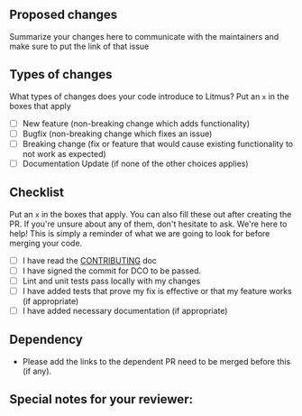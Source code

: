 <!--  Thanks for sending a pull request!  -->

## Proposed changes

Summarize your changes here to communicate with the maintainers and make sure to put the link of that issue

## Types of changes

What types of changes does your code introduce to Litmus? Put an `x` in the boxes that apply
- [ ] New feature (non-breaking change which adds functionality)
- [ ] Bugfix (non-breaking change which fixes an issue)
- [ ] Breaking change (fix or feature that would cause existing functionality to not work as expected)
- [ ] Documentation Update (if none of the other choices applies)

## Checklist

Put an `x` in the boxes that apply. You can also fill these out after creating the PR. If you're unsure about any of them, don't hesitate to ask. We're here to help! This is simply a reminder of what we are going to look for before merging your code.
- [ ] I have read the [CONTRIBUTING](https://github.com/litmuschaos/backstage-plugin/blob/master/CONTRIBUTING.md) doc
- [ ] I have signed the commit for DCO to be passed.
- [ ] Lint and unit tests pass locally with my changes
- [ ] I have added tests that prove my fix is effective or that my feature works (if appropriate)
- [ ] I have added necessary documentation (if appropriate)

## Dependency
- Please add the links to the dependent PR need to be merged before this (if any).

## Special notes for your reviewer: